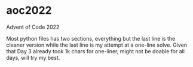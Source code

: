 # aoc2022
Advent of Code 2022

Most python files has two sections, everything but the last line is the cleaner version while the last line is my attempt at a one-line solve. Given that Day 3 already took 1k chars for one-liner, might not be doable for all days, will try my best.
